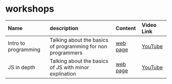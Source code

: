 # workshops

| Name | description |Content | Video Link |
|:--- |:---| :--- |  :--- | 
| Intro to programming | Talking about the basics of programming for non programmers | [web page](https://a0m0rajab.github.io/workshopsEN/interactive/01_workshop.html)| [YouTube](https://youtu.be/Ooa7prNoRKU)| 
| JS in depth | Talking about the basics of JS with minor explination | [web page](https://a0m0rajab.github.io/workshopsEN/interactive/02_Js_CrashCourse.html) | [YouTube](https://www.youtube.com/watch?v=uZngPfRziLI) | 
